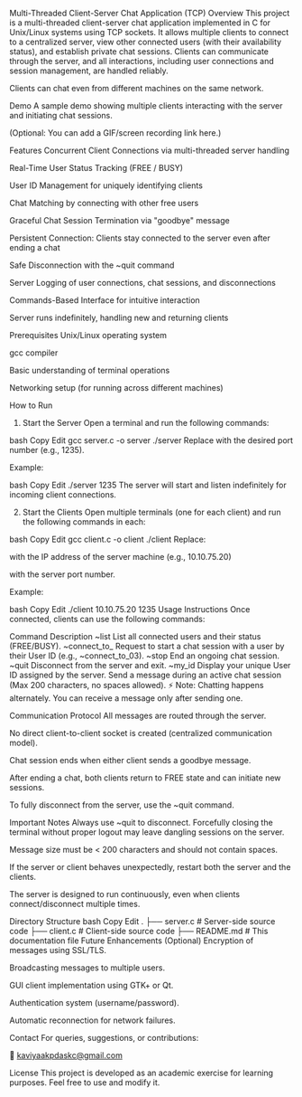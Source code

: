 Multi-Threaded Client-Server Chat Application (TCP)
Overview
This project is a multi-threaded client-server chat application implemented in C for Unix/Linux systems using TCP sockets. It allows multiple clients to connect to a centralized server, view other connected users (with their availability status), and establish private chat sessions. Clients can communicate through the server, and all interactions, including user connections and session management, are handled reliably.

Clients can chat even from different machines on the same network.

Demo
A sample demo showing multiple clients interacting with the server and initiating chat sessions.

(Optional: You can add a GIF/screen recording link here.)

Features
Concurrent Client Connections via multi-threaded server handling

Real-Time User Status Tracking (FREE / BUSY)

User ID Management for uniquely identifying clients

Chat Matching by connecting with other free users

Graceful Chat Session Termination via "goodbye" message

Persistent Connection: Clients stay connected to the server even after ending a chat

Safe Disconnection with the ~quit command

Server Logging of user connections, chat sessions, and disconnections

Commands-Based Interface for intuitive interaction

Server runs indefinitely, handling new and returning clients

Prerequisites
Unix/Linux operating system

gcc compiler

Basic understanding of terminal operations

Networking setup (for running across different machines)

How to Run
1. Start the Server
Open a terminal and run the following commands:

bash
Copy
Edit
gcc server.c -o server
./server <PORT>
Replace <PORT> with the desired port number (e.g., 1235).

Example:

bash
Copy
Edit
./server 1235
The server will start and listen indefinitely for incoming client connections.

2. Start the Clients
Open multiple terminals (one for each client) and run the following commands in each:

bash
Copy
Edit
gcc client.c -o client
./client <SERVER-IP-ADDRESS> <PORT>
Replace:

<SERVER-IP-ADDRESS> with the IP address of the server machine (e.g., 10.10.75.20)

<PORT> with the server port number.

Example:

bash
Copy
Edit
./client 10.10.75.20 1235
Usage Instructions
Once connected, clients can use the following commands:


Command	Description
~list	List all connected users and their status (FREE/BUSY).
~connect_to_<userid>	Request to start a chat session with a user by their User ID (e.g., ~connect_to_03).
~stop	End an ongoing chat session.
~quit	Disconnect from the server and exit.
~my_id	Display your unique User ID assigned by the server.
<message>	Send a message during an active chat session (Max 200 characters, no spaces allowed).
⚡ Note: Chatting happens alternately. You can receive a message only after sending one.

Communication Protocol
All messages are routed through the server.

No direct client-to-client socket is created (centralized communication model).

Chat session ends when either client sends a goodbye message.

After ending a chat, both clients return to FREE state and can initiate new sessions.

To fully disconnect from the server, use the ~quit command.

Important Notes
Always use ~quit to disconnect. Forcefully closing the terminal without proper logout may leave dangling sessions on the server.

Message size must be < 200 characters and should not contain spaces.

If the server or client behaves unexpectedly, restart both the server and the clients.

The server is designed to run continuously, even when clients connect/disconnect multiple times.

Directory Structure
bash
Copy
Edit
.
├── server.c      # Server-side source code
├── client.c      # Client-side source code
├── README.md     # This documentation file
Future Enhancements (Optional)
Encryption of messages using SSL/TLS.

Broadcasting messages to multiple users.

GUI client implementation using GTK+ or Qt.

Authentication system (username/password).

Automatic reconnection for network failures.

Contact
For queries, suggestions, or contributions:

📩 kaviyaakpdaskc@gmail.com

License
This project is developed as an academic exercise for learning purposes.
Feel free to use and modify it.
